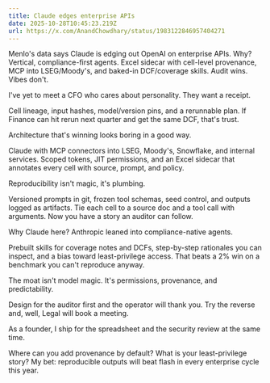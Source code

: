 ```yaml
---
title: Claude edges enterprise APIs
date: 2025-10-28T10:45:23.219Z
url: https://x.com/AnandChowdhary/status/1983122846957404271
---
```


Menlo's data says Claude is edging out OpenAI on enterprise APIs. Why? Vertical, compliance-first agents. Excel sidecar with cell-level provenance, MCP into LSEG/Moody's, and baked-in DCF/coverage skills. Audit wins. Vibes don't.  
  
I've yet to meet a CFO who cares about personality. They want a receipt.  
  
Cell lineage, input hashes, model/version pins, and a rerunnable plan. If Finance can hit rerun next quarter and get the same DCF, that's trust.  
  
Architecture that's winning looks boring in a good way.  
  
Claude with MCP connectors into LSEG, Moody's, Snowflake, and internal services. Scoped tokens, JIT permissions, and an Excel sidecar that annotates every cell with source, prompt, and policy.  
  
Reproducibility isn't magic, it's plumbing.  
  
Versioned prompts in git, frozen tool schemas, seed control, and outputs logged as artifacts. Tie each cell to a source doc and a tool call with arguments. Now you have a story an auditor can follow.  
  
Why Claude here? Anthropic leaned into compliance-native agents.  
  
Prebuilt skills for coverage notes and DCFs, step-by-step rationales you can inspect, and a bias toward least-privilege access. That beats a 2% win on a benchmark you can't reproduce anyway.  
  
The moat isn't model magic. It's permissions, provenance, and predictability.  
  
Design for the auditor first and the operator will thank you. Try the reverse and, well, Legal will book a meeting.  
  
As a founder, I ship for the spreadsheet and the security review at the same time.  
  
Where can you add provenance by default? What is your least-privilege story? My bet: reproducible outputs will beat flash in every enterprise cycle this year.
